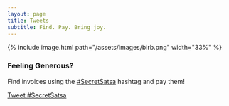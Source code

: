 ```yaml
---
layout: page
title: Tweets
subtitle: Find. Pay. Bring joy.
---
```


{% include image.html path="/assets/images/birb.png" width="33%" %}

### Feeling Generous?

Find invoices using the [#SecretSatsa](https://twitter.com/hashtag/SecretSatsa) hashtag
and pay them!

<a href="https://twitter.com/intent/tweet?button_hashtag=SecretSatsa&ref_src=twsrc%5Etfw" class="twitter-hashtag-button" data-show-count="false">Tweet #SecretSatsa</a><script async src="https://platform.twitter.com/widgets.js" charset="utf-8"></script>
